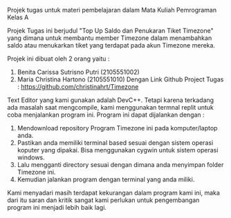 Projek tugas untuk materi pembelajaran dalam Mata Kuliah Pemrograman Kelas A

Projek Tugas ini berjudul "Top Up Saldo dan Penukaran Tiket Timezone" yang dimana untuk membantu member Timezone dalam menambahkan saldo atau menukarkan tiket yang terdapat pada akun Timezone mereka.

Projek ini dibuat oleh 2 orang yaitu : 
1. Benita Carissa Sutrisno Putri (2105551002)
2. Maria Christina Hartono (2105551010)
Dengan Link Github Project Tugas : https://github.com/christinahrt/Timezone

Text Editor yang kami gunakan adalah DevC++. Tetapi karena terkadang ada masalah saat mengcompile, kami menggunakan termnal replit untuk coba menjalankan program ini.
Program ini dapat dijalankan dengan :
1. Mendownload repository Program Timezone ini pada komputer/laptop anda.
2. Pastikan anda memiliki terminal based sesuai dengan sistem operasi koputer yang dipakai. Bisa menggunakan cygwin untuk sistem operasi windows.
3. Lalu mengganti directory sesuai dengan dimana anda menyimpan folder Timezone ini. 
4. Kemudian jalankan program dengan terminal yang anda miliki.

Kami menyadari masih terdapat kekurangan dalam program kami ini, maka dari itu saran dan kritik sangat kami perlukan untuk pengembangan program ini menjadi lebih baik lagi.
